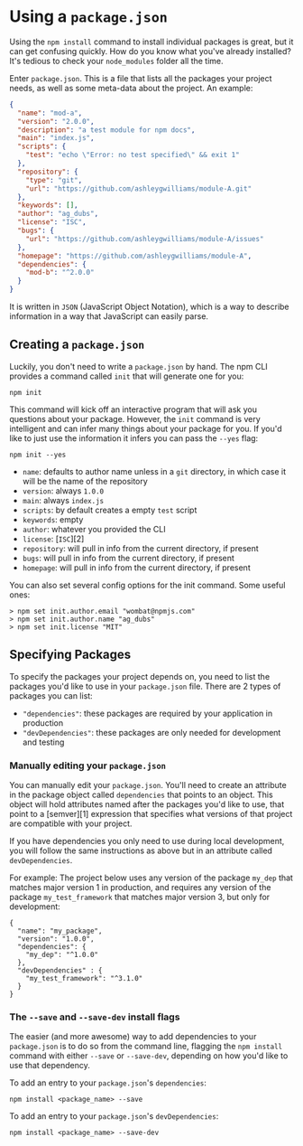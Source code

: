 # Using a `package.json`

Using the `npm install` command to install individual packages is
great, but it can get confusing quickly. How do you know what you've
already installed? It's tedious to check your `node_modules` folder
all the time. 

Enter `package.json`. This is a file that lists all the packages your
project needs, as well as some meta-data about the project. An 
example:

```json
{
  "name": "mod-a",
  "version": "2.0.0",
  "description": "a test module for npm docs",
  "main": "index.js",
  "scripts": {
    "test": "echo \"Error: no test specified\" && exit 1"
  },
  "repository": {
    "type": "git",
    "url": "https://github.com/ashleygwilliams/module-A.git"
  },
  "keywords": [],
  "author": "ag_dubs",
  "license": "ISC",
  "bugs": {
    "url": "https://github.com/ashleygwilliams/module-A/issues"
  },
  "homepage": "https://github.com/ashleygwilliams/module-A",
  "dependencies": {
    "mod-b": "^2.0.0"
  }
}
```

It is written in `JSON` (JavaScript Object Notation), which is a way
to describe information in a way that JavaScript can easily parse. 

## Creating a `package.json`

Luckily, you don't need to write a `package.json` by hand. The npm CLI
provides a command called `init` that will generate one for you:

```
npm init
```

This command will kick off an interactive program that will ask you
questions about your package. However, the `init` command is very
intelligent and can infer many things about your package for you. If you'd
like to just use the information it infers you can pass the `--yes`
flag: 

```
npm init --yes
```

- `name`: defaults to author name unless in a `git` directory, in which case it
    will be the name of the repository
- `version`: always `1.0.0`
- `main`: always `index.js`
- `scripts`: by default creates a empty `test` script
- `keywords`: empty
- `author`: whatever you provided the CLI
- `license`: [`ISC`][2]
- `repository`: will pull in info from the current directory, if present
- `bugs`: will pull in info from the current directory, if present
- `homepage`: will pull in info from the current directory, if present

You can also set several config options for the init command. Some useful ones:


```
> npm set init.author.email "wombat@npmjs.com"
> npm set init.author.name "ag_dubs"
> npm set init.license "MIT"
```

## Specifying Packages

To specify the packages your project depends on, you need to 
list the packages you'd like to use in your `package.json` file. There are
2 types of packages you can list:

- `"dependencies"`: these packages are required by your application in production
- `"devDependencies"`: these packages are only needed for development and testing

### Manually editing your `package.json`

You can manually edit your `package.json`. You'll need to create an attribute
in the package object called `dependencies` that points to an object. This object
will hold attributes named after the packages you'd like to use, that point to a 
[semver][1] expression that specifies what versions of that project are 
compatible with your project.

If you have dependencies you only need to use during local development, you will
follow the same instructions as above but in an attribute called `devDependencies`.

For example: The project below uses any version of the package `my_dep` that matches
major version 1 in production, and requires any version of the package `my_test_framework`
that matches major version 3, but only for development:

```
{
  "name": "my_package",
  "version": "1.0.0",
  "dependencies": {
    "my_dep": "^1.0.0"
  },
  "devDependencies" : {
    "my_test_framework": "^3.1.0"
  }
}
```

### The `--save` and `--save-dev` install flags

The easier (and more awesome) way to add dependencies to your `package.json` is to do
so from the command line, flagging the `npm install` command with either `--save` or
`--save-dev`, depending on how you'd like to use that dependency.

To add an entry to your `package.json`'s `dependencies`:

```
npm install <package_name> --save
```

To add an entry to your `package.json`'s `devDependencies`:

```
npm install <package_name> --save-dev
```



